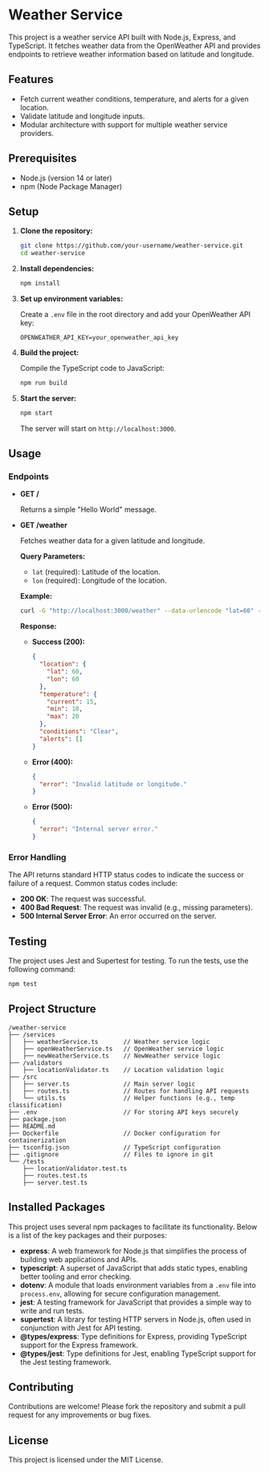 # Weather Service

This project is a weather service API built with Node.js, Express, and TypeScript. It fetches weather data from the OpenWeather API and provides endpoints to retrieve weather information based on latitude and longitude.

## Features

- Fetch current weather conditions, temperature, and alerts for a given location.
- Validate latitude and longitude inputs.
- Modular architecture with support for multiple weather service providers.

## Prerequisites

- Node.js (version 14 or later)
- npm (Node Package Manager)

## Setup

1. **Clone the repository:**

   ```bash
   git clone https://github.com/your-username/weather-service.git
   cd weather-service
   ```

2. **Install dependencies:**

   ```bash
   npm install
   ```

3. **Set up environment variables:**

   Create a `.env` file in the root directory and add your OpenWeather API key:

   ```plaintext
   OPENWEATHER_API_KEY=your_openweather_api_key
   ```

4. **Build the project:**

   Compile the TypeScript code to JavaScript:

   ```bash
   npm run build
   ```

5. **Start the server:**

   ```bash
   npm start
   ```

   The server will start on `http://localhost:3000`.

## Usage

### Endpoints

- **GET /**

  Returns a simple "Hello World" message.

- **GET /weather**

  Fetches weather data for a given latitude and longitude.

  **Query Parameters:**

  - `lat` (required): Latitude of the location.
  - `lon` (required): Longitude of the location.

  **Example:**

  ```bash
  curl -G "http://localhost:3000/weather" --data-urlencode "lat=60" --data-urlencode "lon=60"
  ```

  **Response:**

  - **Success (200):**

    ```json
    {
      "location": {
        "lat": 60,
        "lon": 60
      },
      "temperature": {
        "current": 15,
        "min": 10,
        "max": 20
      },
      "conditions": "Clear",
      "alerts": []
    }
    ```

  - **Error (400):**

    ```json
    {
      "error": "Invalid latitude or longitude."
    }
    ```

  - **Error (500):**
    ```json
    {
      "error": "Internal server error."
    }
    ```

### Error Handling

The API returns standard HTTP status codes to indicate the success or failure of a request. Common status codes include:

- **200 OK**: The request was successful.
- **400 Bad Request**: The request was invalid (e.g., missing parameters).
- **500 Internal Server Error**: An error occurred on the server.

## Testing

The project uses Jest and Supertest for testing. To run the tests, use the following command:

```bash
npm test
```

## Project Structure

```
/weather-service
├── /services
│   ├── weatherService.ts       // Weather service logic
│   ├── openWeatherService.ts   // OpenWeather service logic
│   ├── newWeatherService.ts    // NewWeather service logic
├── /validators
│   ├── locationValidator.ts    // Location validation logic
├── /src
│   ├── server.ts               // Main server logic
│   ├── routes.ts               // Routes for handling API requests
│   └── utils.ts                // Helper functions (e.g., temp classification)
├── .env                        // For storing API keys securely
├── package.json
├── README.md
├── Dockerfile                  // Docker configuration for containerization
├── tsconfig.json               // TypeScript configuration
├── .gitignore                  // Files to ignore in git
└── /tests
    ├── locationValidator.test.ts
    ├── routes.test.ts
    ├── server.test.ts
```

## Installed Packages

This project uses several npm packages to facilitate its functionality. Below is a list of the key packages and their purposes:

- **express**: A web framework for Node.js that simplifies the process of building web applications and APIs.
- **typescript**: A superset of JavaScript that adds static types, enabling better tooling and error checking.
- **dotenv**: A module that loads environment variables from a `.env` file into `process.env`, allowing for secure configuration management.
- **jest**: A testing framework for JavaScript that provides a simple way to write and run tests.
- **supertest**: A library for testing HTTP servers in Node.js, often used in conjunction with Jest for API testing.
- **@types/express**: Type definitions for Express, providing TypeScript support for the Express framework.
- **@types/jest**: Type definitions for Jest, enabling TypeScript support for the Jest testing framework.

## Contributing

Contributions are welcome! Please fork the repository and submit a pull request for any improvements or bug fixes.

## License

This project is licensed under the MIT License.
